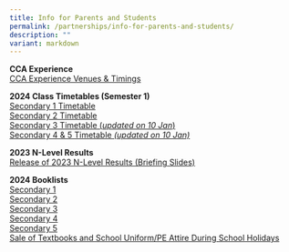 ```yaml
---
title: Info for Parents and Students
permalink: /partnerships/info-for-parents-and-students/
description: ""
variant: markdown
---
```

**CCA Experience**<br>
[CCA Experience Venues &amp; Timings](/files/S1_CCA_Experience_Venues_and_Timing.pdf)

**2024 Class Timetables (Semester 1)**<br>
[Secondary 1 Timetable](/files/Sem_1_2024_Sec_1_Timetable.pdf)<br>
[Secondary 2 Timetable](/files/Sem_1_2024_Sec_2_Timetable.pdf)<br>
[Secondary 3 Timetable (*updated on 10 Jan*)](/files/Sem_1_2024_Sec_3_Timetable__updated_.pdf)<br>
[Secondary 4 &amp; 5 Timetable *(updated on 10 Jan)*](/files/Sem_1_2024_Sec_4_5_Timetable__updated_.pdf)

**2023 N-Level Results**<br>
[Release of 2023 N-Level Results (Briefing Slides)](/files/2023_N_Level_Briefing_Slides.pdf)

**2024 Booklists**<br>
[Secondary 1](/files/S1_BOOKLIST__2024__pdf.pdf)<br>
[Secondary 2](/files/Info%20for%20Parents%20Stakeholders/2024%20Booklists/s2%20bv%20booklist%20%20(2024).pdf)<br>
[Secondary 3](/files/Info%20for%20Parents%20Stakeholders/2024%20Booklists/s3%20bv%20booklist%20(2024).pdf)<br>
[Secondary 4](/files/Info%20for%20Parents%20Stakeholders/2024%20Booklists/s4%20bv%20booklist%20(2024).pdf)<br>
[Secondary 5](/files/Info%20for%20Parents%20Stakeholders/2024%20Booklists/s5%20bv%20booklist%20(2024).pdf)<br>
[Sale of Textbooks and School Uniform/PE Attire During School Holidays](/files/Info%20for%20Parents%20Stakeholders/2024%20Booklists/Sale_of_Textbooks_and_School_Uniform.pdf)